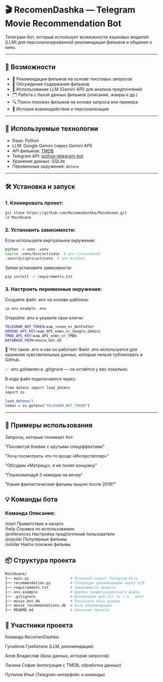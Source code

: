 # 🎬 RecomenDashka — Telegram Movie Recommendation Bot

Телеграм-бот, который использует возможности языковых моделей (LLM) для персонализированной рекомендации фильмов и общения о кино.

---

## 🚀 Возможности

- 🎥 Рекомендации фильмов на основе текстовых запросов
- 💬 Обсуждение содержания фильмов
- 🧠 Использование LLM (Gemini API) для анализа предпочтений
- 🗂️ Работа с базой данных фильмов (описания, жанры и др.)
- 🔍 Поиск похожих фильмов на основе запроса или примера
- 📝 История взаимодействия и персонализация

---

## 🧩 Используемые технологии

- Язык: Python
- LLM: Google Gemini (через Gemini API)
- API фильмов: [TMDB](https://www.themoviedb.org/)
- Telegram API: [python-telegram-bot](https://github.com/python-telegram-bot/python-telegram-bot)
- Хранение данных: SQLite
- Переменные окружения: `dotenv`

---

## 🛠 Установка и запуск

### 1. Клонировать проект:

```bash
git clone https://github.com/RecomenDashka/MainDuane.git
cd MainDuane
```

### 2. Установить зависимости:
Если используете виртуальное окружение:

```bash
python -m venv .venv
source .venv/bin/activate  # для Linux/macOS
.venv\Scripts\activate  # для Windows
```
 Затем установите зависимости:

```bash
pip install -r requirements.txt
````
### 3. Настроить переменные окружения:
Создайте файл .env на основе шаблона:

```bash
cp env.example .env
```
Откройте .env и укажите свои ключи:

```bash
TELEGRAM_BOT_TOKEN=ваш_токен_от_BotFather
GEMINI_API_KEY=ваш_API_ключ_от_Google_Gemini
TMDB_API_KEY=ваш_API_ключ_от_TMDb
DATABASE_PATH=movie_bot.db
```
🔐 Что такое .env и как он работает
Файл .env используется для хранения чувствительных данных, которые нельзя публиковать в GitHub.

✅ .env добавлен в .gitignore — он остаётся у вас локально.

В коде файл подключается через:

```bash
from dotenv import load_dotenv
import os

load_dotenv()
token = os.getenv("TELEGRAM_BOT_TOKEN")
```
---
## 📝 Примеры использования
Запросы, которые понимает бот:

"Посоветуй боевик с крутыми спецэффектами"

"Хочу посмотреть что-то вроде «Интерстеллар»"

"Обсудим «Матрицу», я не понял концовку"

"Порекомендуй 3 комедии на вечер"

"Какие фантастические фильмы вышли после 2019?"

## 💡 Команды бота
### Команда	Описание:
/start Приветствие и начало <br>
/help	Справка по использованию<br>
/preferences	Настройка предпочтений пользователя<br>
/popular	Популярные фильмы<br>
/similar	Найти похожие фильмы<br>

## 📦 Структура проекта
```bash
MainDuane/
├── main.py                   # Основной скрипт Telegram-бота
├── recommendation.py         # Генерация рекомендаций через LLM
├── requirements.txt          # Зависимости проекта
├── env.example               # Шаблон конфигурационного файла
├── .gitignore                # Исключения для Git (в т.ч. .env)
├── movie_bot.db              # Локальная база данных
├── movie_recommendations.db  # База рекомендаций
├── README.md                 # Описание проекта
```

## 👥 Участники проекта
Команда RecomenDashka:

 Гусейнов Гумбатали (LLM, рекомендации)

 Алов Владислав (база данных, история запросов)

 Лачина София (интеграция с TMDB, обработка данных)

 Путилов Илья (Telegram-интерфейс и команды)

